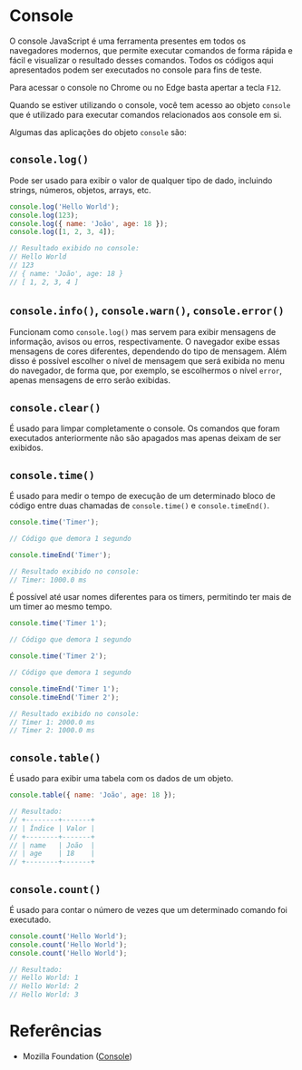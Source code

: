 # Console

O console JavaScript é uma ferramenta presentes em todos os navegadores modernos, que permite executar comandos de forma rápida e fácil e visualizar o resultado desses comandos. Todos os códigos aqui apresentados podem ser executados no console para fins de teste.

Para acessar o console no Chrome ou no Edge basta apertar a tecla `F12`.

Quando se estiver utilizando o console, você tem acesso ao objeto `console` que é utilizado para executar comandos relacionados aos console em si.

Algumas das aplicações do objeto `console` são:

## `console.log()`

Pode ser usado para exibir o valor de qualquer tipo de dado, incluindo strings, números, objetos, arrays, etc.

```js
console.log('Hello World');
console.log(123);
console.log({ name: 'João', age: 18 });
console.log([1, 2, 3, 4]);

// Resultado exibido no console:
// Hello World
// 123
// { name: 'João', age: 18 }
// [ 1, 2, 3, 4 ]
```

## `console.info()`, `console.warn()`, `console.error()`

Funcionam como `console.log()` mas servem para exibir mensagens de informação, avisos ou erros, respectivamente. O navegador exibe essas mensagens de cores diferentes, dependendo do tipo de mensagem. Além disso é possível escolher o nível de mensagem que será exibida no menu do navegador, de forma que, por exemplo, se escolhermos o nível `error`, apenas mensagens de erro serão exibidas.


## `console.clear()`

É usado para limpar completamente o console. Os comandos que foram executados anteriormente não são apagados mas apenas deixam de ser exibidos.

## `console.time()`

É usado para medir o tempo de execução de um determinado bloco de código entre duas chamadas de `console.time()` e `console.timeEnd()`.

```js
console.time('Timer');

// Código que demora 1 segundo

console.timeEnd('Timer');

// Resultado exibido no console:
// Timer: 1000.0 ms
```

É possível até usar nomes diferentes para os timers, permitindo ter mais de um timer ao mesmo tempo.

```js
console.time('Timer 1');

// Código que demora 1 segundo

console.time('Timer 2');

// Código que demora 1 segundo

console.timeEnd('Timer 1');
console.timeEnd('Timer 2');

// Resultado exibido no console:
// Timer 1: 2000.0 ms
// Timer 2: 1000.0 ms
```

## `console.table()`

É usado para exibir uma tabela com os dados de um objeto.

```js
console.table({ name: 'João', age: 18 });

// Resultado:
// +--------+-------+
// | Índice | Valor |
// +--------+-------+
// | name   | João  |
// | age    | 18    |
// +--------+-------+
```

## `console.count()`

É usado para contar o número de vezes que um determinado comando foi executado.

```js
console.count('Hello World');
console.count('Hello World');
console.count('Hello World');

// Resultado:
// Hello World: 1
// Hello World: 2
// Hello World: 3
```

# Referências

- Mozilla Foundation ([Console](https://developer.mozilla.org/pt-BR/docs/Web/API/console))
